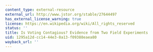```yaml
---
content_type: external-resource
external_url: http://www.jstor.org/stable/27644497
has_external_license_warning: true
license: https://en.wikipedia.org/wiki/All_rights_reserved
status: ''
title: Is Voting Contagious? Evidence from Two Field Experiments
uid: 1295a12d-cc14-44e3-8a13-f09388eaea80
wayback_url: ''
---
```

